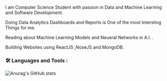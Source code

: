 I am Computer Science Student with passion in Data and Machine Learning and Software Development.

Doing Data Analytics Dashboards and Reports is One of the most Intersting Things for me.

Reading about Machine Learning Models and Neueral Networks in A.I. .

Building Websites using ReactJS ,NoseJS and MongoDB.

### :hammer_and_wrench: Languages and Tools :

![Anurag's GitHub stats](https://github-readme-stats.vercel.app/api?username=omar24524&theme=dark&show_icons=true)
